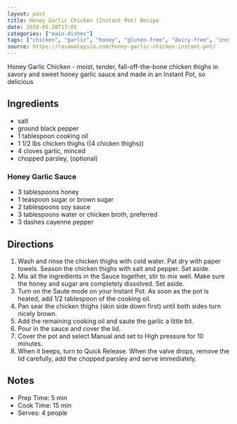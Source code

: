 ```yaml
---
layout: post
title: Honey Garlic Chicken (Instant Pot) Recipe
date: 2020-05-28T17:05
categories: ["main-dishes"]
tags: ["chicken", "garlic", "honey", "gluten-free", "dairy-free", "instant-pot"]
source: https://rasamalaysia.com/honey-garlic-chicken-instant-pot/
---
```


Honey Garlic Chicken - moist, tender, fall-off-the-bone chicken thighs in savory and sweet honey garlic sauce and made in an Instant Pot, so delicious

## Ingredients

- salt
- ground black pepper
- 1 tablespoon cooking oil
- 1 1/2 lbs chicken thighs ((4 chicken thighs))
- 4 cloves garlic, minced
- chopped parsley, (optional)

### Honey Garlic Sauce ###

- 3 tablespoons honey
- 1 teaspoon sugar or brown sugar
- 2 tablespoons soy sauce
- 3 tablespoons water or chicken broth, preferred
- 3 dashes cayenne pepper

## Directions

1. Wash and rinse the chicken thighs with cold water. Pat dry with paper towels. Season the chicken thighs with salt and pepper. Set aside. 
2. Mix all the ingredients in the Sauce together, stir to mix well. Make sure the honey and sugar are completely dissolved. Set aside.
3. Turn on the Saute mode on your Instant Pot. As soon as the pot is heated, add 1/2 tablespoon of the cooking oil. 
4. Pan sear the chicken thighs (skin side down first) until both sides turn nicely brown. 
5. Add the remaining cooking oil and saute the garlic a little bit. 
6. Pour in the sauce and cover the lid. 
7. Cover the pot and select Manual and set to High pressure for 10 minutes.
8. When it beeps, turn to Quick Release. When the valve drops, remove the lid carefully, add the chopped parsley and serve immediately.

## Notes

- Prep Time: 5 min 
- Cook Time: 15 min 
- Serves: 4 people
